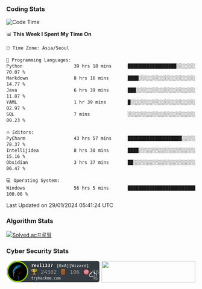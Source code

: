 ### Coding Stats

<!--START_SECTION:waka-->
![Code Time](http://img.shields.io/badge/Code%20Time-104%20hrs%2039%20mins-blue)

📊 **This Week I Spent My Time On** 

```text
🕑︎ Time Zone: Asia/Seoul

💬 Programming Languages: 
Python                   39 hrs 18 mins      ██████████████████░░░░░░░   70.07 % 
Markdown                 8 hrs 16 mins       ████░░░░░░░░░░░░░░░░░░░░░   14.77 % 
Java                     6 hrs 39 mins       ███░░░░░░░░░░░░░░░░░░░░░░   11.87 % 
YAML                     1 hr 39 mins        █░░░░░░░░░░░░░░░░░░░░░░░░   02.97 % 
SQL                      7 mins              ░░░░░░░░░░░░░░░░░░░░░░░░░   00.23 % 

🔥 Editors: 
PyCharm                  43 hrs 57 mins      ████████████████████░░░░░   78.37 % 
Intellijidea             8 hrs 30 mins       ████░░░░░░░░░░░░░░░░░░░░░   15.16 % 
Obsidian                 3 hrs 37 mins       ██░░░░░░░░░░░░░░░░░░░░░░░   06.47 % 

💻 Operating System: 
Windows                  56 hrs 5 mins       █████████████████████████   100.00 % 
```


 Last Updated on 29/01/2024 05:41:24 UTC
<!--END_SECTION:waka-->

### Algorithm Stats

[![Solved.ac프로필](http://mazassumnida.wtf/api/v2/generate_badge?boj=revi1337)](https://solved.ac/revi1337)

### Cyber Security Stats

[![revi1337's tryhackme stats](https://raw.githubusercontent.com/Revi1337/Revi1337/main/assets/thm_propic.png)][tryhackme]
[<img src="https://www.hackthebox.com/badge/image/1002993" width="248.01" height="57">][hackthebox]


[website]: https://revi1337.com
[tryhackme]: https://tryhackme.com/p/revi1337
[hackthebox]: https://app.hackthebox.com/profile/1002993
